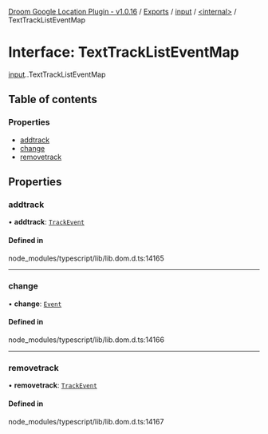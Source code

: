 [Droom Google Location Plugin - v1.0.16](../README.md) / [Exports](../modules.md) / [input](../modules/input.md) / [<internal\>](../modules/input._internal_.md) / TextTrackListEventMap

# Interface: TextTrackListEventMap

[input](../modules/input.md).[<internal>](../modules/input._internal_.md).TextTrackListEventMap

## Table of contents

### Properties

- [addtrack](input._internal_.TextTrackListEventMap.md#addtrack)
- [change](input._internal_.TextTrackListEventMap.md#change)
- [removetrack](input._internal_.TextTrackListEventMap.md#removetrack)

## Properties

### addtrack

• **addtrack**: [`TrackEvent`](../modules/input._internal_.md#trackevent)

#### Defined in

node_modules/typescript/lib/lib.dom.d.ts:14165

___

### change

• **change**: [`Event`](../modules/input._internal_.md#event)

#### Defined in

node_modules/typescript/lib/lib.dom.d.ts:14166

___

### removetrack

• **removetrack**: [`TrackEvent`](../modules/input._internal_.md#trackevent)

#### Defined in

node_modules/typescript/lib/lib.dom.d.ts:14167

